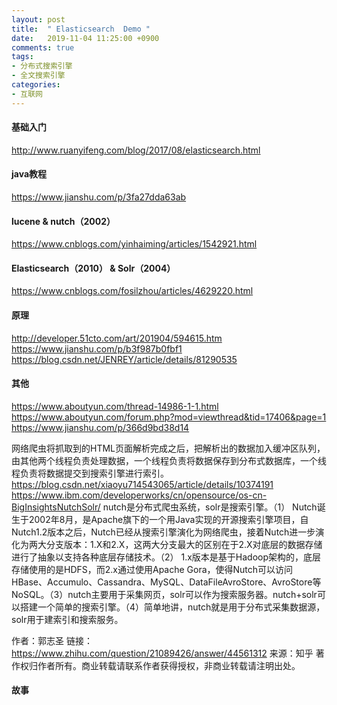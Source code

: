 ```yaml
---
layout: post
title:  " Elasticsearch  Demo "
date:   2019-11-04 11:25:00 +0900
comments: true
tags:
- 分布式搜索引擎
- 全文搜索引擎
categories:
- 互联网
---
```

#### 基础入门
http://www.ruanyifeng.com/blog/2017/08/elasticsearch.html
#### java教程
https://www.jianshu.com/p/3fa27dda63ab
#### lucene & nutch（2002） 
https://www.cnblogs.com/yinhaiming/articles/1542921.html
#### Elasticsearch（2010） & Solr（2004）
https://www.cnblogs.com/fosilzhou/articles/4629220.html

#### 原理
<http://developer.51cto.com/art/201904/594615.htm>
https://www.jianshu.com/p/b3f987b0fbf1
https://blog.csdn.net/JENREY/article/details/81290535

#### 其他
https://www.aboutyun.com/thread-14986-1-1.html
https://www.aboutyun.com/forum.php?mod=viewthread&tid=17406&page=1
https://www.jianshu.com/p/366d9bd38d14

网络爬虫将抓取到的HTML页面解析完成之后，把解析出的数据加入缓冲区队列，由其他两个线程负责处理数据，一个线程负责将数据保存到分布式数据库，一个线程负责将数据提交到搜索引擎进行索引。
https://blog.csdn.net/xiaoyu714543065/article/details/10374191
https://www.ibm.com/developerworks/cn/opensource/os-cn-BigInsightsNutchSolr/
nutch是分布式爬虫系统，solr是搜索引擎。（1） Nutch诞生于2002年8月，是Apache旗下的一个用Java实现的开源搜索引擎项目，自Nutch1.2版本之后，Nutch已经从搜索引擎演化为网络爬虫，接着Nutch进一步演化为两大分支版本：1.X和2.X，这两大分支最大的区别在于2.X对底层的数据存储进行了抽象以支持各种底层存储技术。（2） 1.x版本是基于Hadoop架构的，底层存储使用的是HDFS，而2.x通过使用Apache Gora，使得Nutch可以访问HBase、Accumulo、Cassandra、MySQL、DataFileAvroStore、AvroStore等NoSQL。（3）nutch主要用于采集网页，solr可以作为搜索服务器。nutch+solr可以搭建一个简单的搜索引擎。（4）简单地讲，nutch就是用于分布式采集数据源，solr用于建索引和搜索服务。

作者：郭志圣
链接：https://www.zhihu.com/question/21089426/answer/44561312
来源：知乎
著作权归作者所有。商业转载请联系作者获得授权，非商业转载请注明出处。
#### 故事
